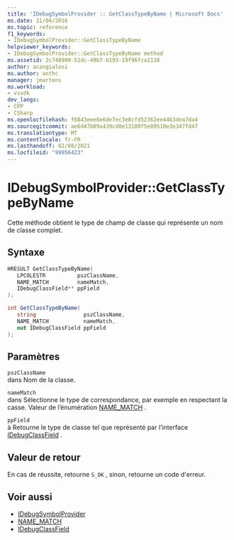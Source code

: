 ```yaml
---
title: 'IDebugSymbolProvider :: GetClassTypeByName | Microsoft Docs'
ms.date: 11/04/2016
ms.topic: reference
f1_keywords:
- IDebugSymbolProvider::GetClassTypeByName
helpviewer_keywords:
- IDebugSymbolProvider::GetClassTypeByName method
ms.assetid: 2c748909-51dc-49b7-b193-19f96fca1138
author: acangialosi
ms.author: anthc
manager: jmartens
ms.workload:
- vssdk
dev_langs:
- CPP
- CSharp
ms.openlocfilehash: f6843eee8e6de7ec3e8cfd52362ee4463dea7da4
ms.sourcegitcommit: ae6d47b09a439cd0e13180f5e89510e3e347fd47
ms.translationtype: MT
ms.contentlocale: fr-FR
ms.lasthandoff: 02/08/2021
ms.locfileid: "99956423"
---
```

# <a name="idebugsymbolprovidergetclasstypebyname"></a>IDebugSymbolProvider::GetClassTypeByName
Cette méthode obtient le type de champ de classe qui représente un nom de classe complet.

## <a name="syntax"></a>Syntaxe

```cpp
HRESULT GetClassTypeByName( 
   LPCOLESTR          pszClassName,
   NAME_MATCH         nameMatch,
   IDebugClassField** ppField
);
```

```csharp
int GetClassTypeByName(
   string               pszClassName,
   NAME_MATCH           nameMatch,
   out IDebugClassField ppField
);
```

## <a name="parameters"></a>Paramètres
`pszClassName`\
dans Nom de la classe.

`nameMatch`\
dans Sélectionne le type de correspondance, par exemple en respectant la casse. Valeur de l’énumération [NAME_MATCH](../../../extensibility/debugger/reference/name-match.md) .

`ppField`\
à Retourne le type de classe tel que représenté par l’interface [IDebugClassField](../../../extensibility/debugger/reference/idebugclassfield.md) .

## <a name="return-value"></a>Valeur de retour
 En cas de réussite, retourne `S_OK` , sinon, retourne un code d'erreur.

## <a name="see-also"></a>Voir aussi
- [IDebugSymbolProvider](../../../extensibility/debugger/reference/idebugsymbolprovider.md)
- [NAME_MATCH](../../../extensibility/debugger/reference/name-match.md)
- [IDebugClassField](../../../extensibility/debugger/reference/idebugclassfield.md)
